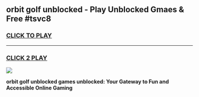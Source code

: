 
## orbit golf unblocked - Play Unblocked Gmaes & Free #tsvc8
<h3>
<a href="https://news.freeplayer.one?title=orbit_golf_unblocked&ref=24F">CLICK TO PLAY</a></h3>
<hr>

<h3>
<a href="https://news.freeplayer.one?title=orbit_golf_unblocked&ref=24F">CLICK 2 PLAY</a>
  
</h3>

<a href="https://news.freeplayer.one?title=orbit_golf_unblocked&ref=24F/"><img src="https://clearcache.store/games.png"></a>


**orbit golf unblocked games unblocked: Your Gateway to Fun and Accessible Online Gaming**
